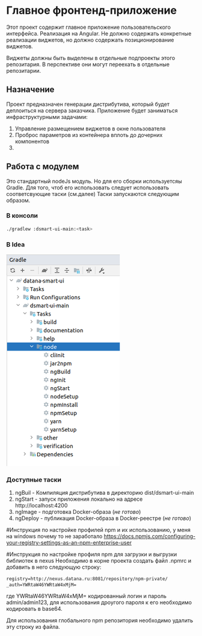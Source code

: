 # Главное фронтенд-приложение

Этот проект содержит главное приложение пользовательского интерфейса.
Реализация на Angular. Не должно содержать конкретные реализации
виджетов, но должно содержать позиционирование виджетов.

Виджеты должны быть выделены в отдельные подпроекты этого репозитария.
В перспективе они могут переехать в отдельные репозитарии.

## Назначение

Проект предназначен генерации дистрибутива, который будет деплоиться на
сервера заказчика. Приложение будет заниматься инфраструктурными задачами:
1. Управление размещением виджетов в окне пользователя
2. Проброс параметров из контейнера вплоть до дочерних компонентов
3.  

## Работа с модулем
Это стандартный nodeJs модуль. Но для его сборки используетсяы Gradle.
Для того, чтоб его использовать следует использовать соответсвующие таски (см.далее)
Таски запускаются следующим образом.

### В консоли
```bash
./gradlew :dsmart-ui-main:<task>
```

### В Idea
![Idea tasks](docs/idea-screen.png)

### Доступные таски
1. ngBuil - Компиляция дистрибутива в директорию dist/dsmart-ui-main
1. ngStart - запуск приложения локально на адресе http://localhost:4200
1. ngImage - подготовка Docker-образа (_не готово_)
1. ngDeploy - публикация Docker-образа в Docker-реестре (_не готово_)

#Инструкция по настройке профилей npm и их использованию, у меня на windows почему то не заработало
https://docs.npmjs.com/configuring-your-registry-settings-as-an-npm-enterprise-user

#Инструкция по настройке профиля npm для загрузки и выгрузки библиотек в nexus
Необходимо в корне проекта создать файл .npmrc и добавить в него следующую строку:
```aidl
registry=http://nexus.datana.ru:8081/repository/npm-private/
_auth=YWRtaW46YWRtaW4xMjM=
```
где YWRtaW46YWRtaW4xMjM= кодированный логин и пароль admin/admin123, для использования дроугого пароля к его необходимо кодировать в base64.

Для использования глобального npm репозитория необходимо удалить эту строку из файла.
